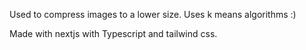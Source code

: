 Used to compress images to a lower size. Uses k means algorithms :)

Made with nextjs with Typescript and tailwind css. 
